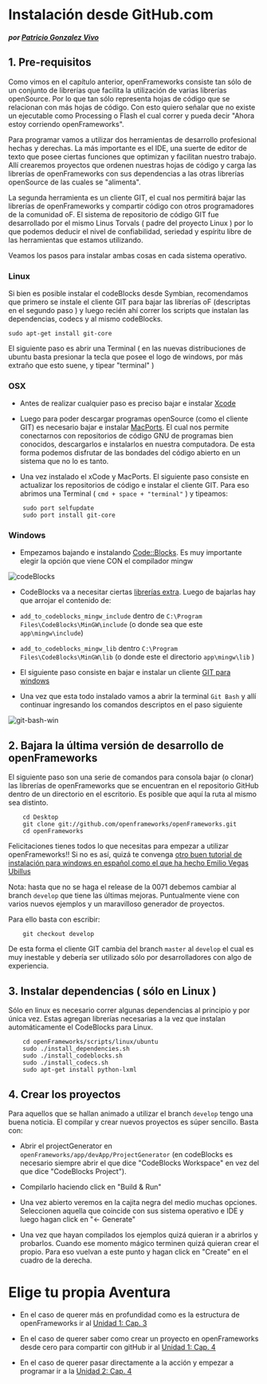 # Instalación desde GitHub.com
##### por [Patricio Gonzalez Vivo](www.patriciogonzalezvivo.com)

## 1. Pre-requisitos

Como vimos en el capítulo anterior, openFrameworks consiste tan sólo de un conjunto de librerías que facilita la utilización de varias librerías openSource. Por lo que tan sólo representa hojas de código que se relacionan con más hojas de código. Con esto quiero señalar que no existe un ejecutable como Processing o Flash el cual correr y pueda decir "Ahora estoy corriendo openFrameworks".

Para programar vamos a utilizar dos herramientas de desarrollo profesional hechas y derechas. La más importante es el IDE, una suerte de editor de texto que posee ciertas funciones que optimizan y facilitan nuestro trabajo. Allí crearemos proyectos que ordenen nuestras hojas de código y carga las librerías de openFrameworks con sus dependencias a las otras librerías openSource de las cuales se "alimenta".

La segunda herramienta es un cliente GIT, el cual nos permitirá bajar las librerías de openFrameworks y compartir código con otros programadores de la comunidad oF. El sistema de repositorio de código GIT fue desarrollado por el mismo Linus Torvals ( padre del proyecto Linux ) por lo que podemos deducir el nivel de confiabilidad, seriedad y espíritu libre de las herramientas que estamos utilizando.

Veamos los pasos para instalar ambas cosas en cada sistema operativo. 

### Linux

Si bien es posible instalar el codeBlocks desde Symbian, recomendamos que primero se instale el cliente GIT para bajar las librerías oF (descriptas en el segundo paso ) y luego recién ahí correr los scripts que instalan las dependencias, codecs y al mismo codeBlocks. 

``` sudo apt-get install git-core ```

El siguiente paso es abrir una Terminal ( en las nuevas distribuciones de ubuntu basta presionar la tecla que posee el logo de windows, por más extraño que esto suene, y tipear "terminal" )

### OSX

- Antes de realizar cualquier paso es preciso bajar e instalar [Xcode](http://developer.apple.com/devcenter/mac/index.action)

- Luego para poder descargar programas openSource (como el cliente GIT) es necesario bajar e instalar [MacPorts](http://www.macports.org/). El cual nos permite conectarnos con repositorios de código GNU de programas bien conocidos, descargarlos e instalarlos en nuestra computadora. De esta forma podemos disfrutar de las bondades del código abierto en un sistema que no lo es tanto.

- Una vez instalado el xCode y MacPorts. El siguiente paso consiste en actualizar los repositorios de código e instalar el cliente GIT. Para eso abrimos una Terminal ( `cmd + space + "terminal"` ) y tipeamos:

```
	sudo port selfupdate 
	sudo port install git-core
```

### Windows

- Empezamos bajando e instalando [Code::Blocks](http://www.codeblocks.org/downloads/26). Es muy importante elegir la opción que viene CON el compilador mingw 

![codeBlocks](http://www.patriciogonzalezvivo.com/images/tutoriales/codeblocks.png)

- CodeBlocks va a necesitar ciertas [librerías extra](http://www.openframeworks.cc/content/files/codeblocks_additions.zip). Luego de bajarlas hay que arrojar el contenido de:

 - `add_to_codeblocks_mingw_include` dentro de `C:\Program Files\CodeBlocks\MinGW\include` (o donde sea que este `app\mingw\include`)

 - `add_to_codeblocks_mingw_lib` dentro `C:\Program Files\CodeBlocks\MinGW\lib` (o donde este el directorio `app\mingw\lib` )

- El siguiente paso consiste en bajar e instalar un cliente [GIT para windows](http://code.google.com/p/msysgit/)

- Una vez que esta todo instalado vamos a abrir la terminal `Git Bash` y allí continuar ingresando los comandos descriptos en el paso siguiente

![git-bash-win](http://patriciogonzalezvivo.com/images/tutoriales/gitBash.jpg)

## 2. Bajara la última versión de desarrollo de openFrameworks 

El siguiente paso son una serie de comandos para consola bajar (o clonar) las librerías de openFrameworks que se encuentran en el repositorio GitHub dentro de un directorio en el escritorio. Es posible que aquí la ruta al mismo sea distinto.

``` 
	cd Desktop 
	git clone git://github.com/openframeworks/openFrameworks.git 
	cd openFrameworks
```

Felicitaciones tienes todos lo que necesitas para empezar a utilizar openFrameworks!! Si no es así, quizá te convenga [otro buen tutorial de instalación para windows en español como el que ha hecho Emilio Vegas Ubillus](http://diariowm.wordpress.com/2012/04/07/tutorial-instalando-openframeworks-windows/)


Nota: hasta que no se haga el release de la 0071 debemos cambiar al branch ```develop``` que tiene las últimas mejoras. Puntualmente viene con varios nuevos ejemplos y un maravilloso generador de proyectos.

Para ello basta con escribir: 

``` 
	git checkout develop
```

De esta forma el cliente GIT cambia del branch `master` al `develop` el cual es muy inestable y debería ser utilizado sólo por desarrolladores con algo de experiencia.


## 3. Instalar dependencias ( sólo en Linux )

Sólo en linux es necesario correr algunas dependencias al principio y por única vez. Estas agregan librerías necesarias a la vez que instalan automáticamente el CodeBlocks para Linux.

```
	cd openFrameworks/scripts/linux/ubuntu
	sudo ./install_dependencies.sh
	sudo ./install_codeblocks.sh
	sudo ./install_codecs.sh 
	sudo apt-get install python-lxml
```


## 4. Crear los proyectos 

Para aquellos que se hallan animado a utilizar el branch `develop` tengo una buena noticia. El compilar y crear nuevos proyectos es súper sencillo. Basta con:

- Abrir el projectGenerator en ```openFrameworks/app/devApp/ProjectGenerator``` (en codeBlocks es necesario siempre abrir el que dice "CodeBlocks Workspace" en vez del que dice "CodeBlocks Project").

- Compilarlo haciendo click en "Build & Run"

- Una vez abierto veremos en la cajita negra del medio muchas opciones. Seleccionen aquella que coincide con sus sistema operativo e IDE y luego hagan click en "<- Generate"

- Una vez que hayan compilados los ejemplos quizá quieran ir a abrirlos y probarlos. Cuando ese momento mágico terminen quizá quieran crear el propio. Para eso vuelvan a este punto y hagan click en "Create" en el cuadro de la derecha. 


# Elige tu propia Aventura 

- En el caso de querer más en profundidad como es la estructura de openFrameworks ir al [Unidad 1: Cap. 3](https://github.com/patriciogonzalezvivo/cursoOF/blob/master/unidad1/Cap_3_estructura_oF.md)

- En el caso de querer saber como crear un proyecto en openFrameworks desde cero para compartir con gitHub ir al [Unidad 1: Cap. 4](https://github.com/patriciogonzalezvivo/cursoOF/blob/master/unidad1/Cap_4_intro_a_git.md)

- En el caso de querer pasar directamente a la acción y empezar a programar ir a la [Unidad 2: Cap. 4](https://github.com/patriciogonzalezvivo/cursoOF/blob/master/unidad2/Cap_4_Primeros_pasos.md)
